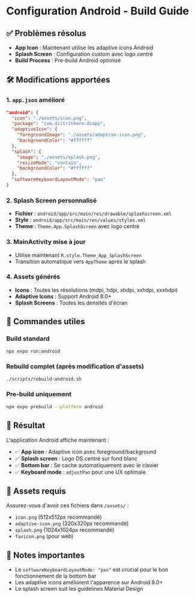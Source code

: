 # Configuration Android - Build Guide

## ✅ Problèmes résolus

- **App Icon** : Maintenant utilise les adaptive icons Android 
- **Splash Screen** : Configuration custom avec logo centré
- **Build Process** : Pre-build Android optimisé

## 🛠️ Modifications apportées

### 1. `app.json` amélioré
```json
"android": {
  "icon": "./assets/icon.png",
  "package": "com.distritherm.dsapp",
  "adaptiveIcon": {
    "foregroundImage": "./assets/adaptive-icon.png",
    "backgroundColor": "#ffffff"
  },
  "splash": {
    "image": "./assets/splash.png",
    "resizeMode": "contain",
    "backgroundColor": "#ffffff"
  },
  "softwareKeyboardLayoutMode": "pan"
}
```

### 2. Splash Screen personnalisé
- **Fichier** : `android/app/src/main/res/drawable/splashscreen.xml`
- **Style** : `android/app/src/main/res/values/styles.xml`
- **Theme** : `Theme.App.SplashScreen` avec logo centré

### 3. MainActivity mise à jour
- Utilise maintenant `R.style.Theme_App_SplashScreen`
- Transition automatique vers `AppTheme` après le splash

### 4. Assets générés
- **Icons** : Toutes les résolutions (mdpi, hdpi, xhdpi, xxhdpi, xxxhdpi)
- **Adaptive Icons** : Support Android 8.0+
- **Splash Screens** : Toutes les densités d'écran

## 🚀 Commandes utiles

### Build standard
```bash
npx expo run:android
```

### Rebuild complet (après modification d'assets)
```bash
./scripts/rebuild-android.sh
```

### Pre-build uniquement
```bash
npx expo prebuild --platform android
```

## 📱 Résultat

L'application Android affiche maintenant :
- ✅ **App icon** : Adaptive icon avec foreground/background
- ✅ **Splash screen** : Logo DS centré sur fond blanc
- ✅ **Bottom bar** : Se cache automatiquement avec le clavier
- ✅ **Keyboard mode** : `adjustPan` pour une UX optimale

## 🔧 Assets requis

Assurez-vous d'avoir ces fichiers dans `/assets/` :
- `icon.png` (512x512px recommandé)
- `adaptive-icon.png` (320x320px recommandé) 
- `splash.png` (1024x1024px recommandé)
- `favicon.png` (pour web)

## 📝 Notes importantes

- Le `softwareKeyboardLayoutMode: "pan"` est crucial pour le bon fonctionnement de la bottom bar
- Les adaptive icons améliorent l'apparence sur Android 8.0+
- Le splash screen suit les guidelines Material Design